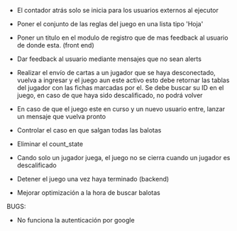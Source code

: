 - El contador atrás solo se inicia para los usuarios externos al ejecutor

- Poner el conjunto de las reglas del juego en una lista tipo 'Hoja'

- Poner un titulo en el modulo de registro que de mas feedback al usuario de donde esta. (front end)

- Dar feedback al usuario mediante mensajes que no sean alerts

- Realizar el envío de cartas a un jugador que se haya desconectado, vuelva a ingresar y el juego aun este activo esto debe retornar las tablas del jugador con las fichas marcadas por el. Se debe buscar su ID en el juego, en caso de que haya sido descalificado, no podrá volver

- En caso de que el juego este en curso y un nuevo usuario entre, lanzar un mensaje que vuelva pronto 

- Controlar el caso en que salgan todas las balotas 

- Eliminar el count_state

- Cando solo un jugador juega, el juego no se cierra cuando un jugador es descalificado

- Detener el juego una vez haya terminado (backend)

- Mejorar optimización a la hora de buscar balotas

BUGS:
 - No funciona la autenticación por google